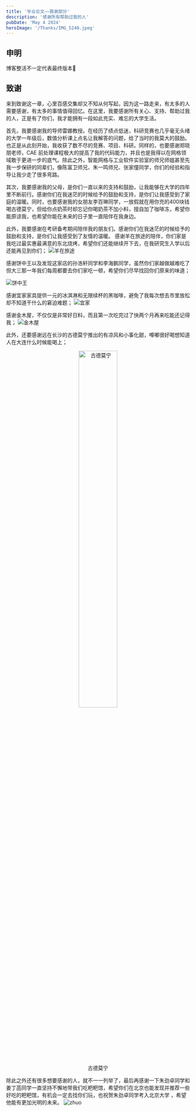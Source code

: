 ```yaml
---
title: '毕业论文——致谢部分'
description: '感谢所有帮助过我的人'
pubDate: 'May 4 2024'
heroImage: '/Thanks/IMG_5240.jpeg'
---
```


## 申明

博客整活不一定代表最终版本🥺

## 致谢

来到致谢这一章，心里百感交集却又不知从何写起，因为这一路走来，有太多的人需要感谢，有太多的事情值得回忆。在这里，我要感谢所有关心、支持、帮助过我的人，正是有了你们，我才能拥有一段如此充实、难忘的大学生活。

首先，我要感谢我的导师雷娜教授。在经历了绩点低迷，科研竞赛也几乎毫无头绪的大学一年级后，数值分析课上点名让我解答的问题，给了当时的我莫大的鼓励。也正是从此刻开始，我收获了数不尽的竞赛、项目、科研。同样的，也要感谢郑晓朋老师，CAE 前处理课程极大的提高了我的代码能力，并且也是我得以在网格领域敢于更进一步的底气。除此之外，智能网格与工业软件实验室的师兄师姐甚至先我一步保研的同辈们，像陈富卫师兄、朱一鸣师兄、张家僮同学，你们的经验和指导让我少走了很多弯路。

其次，我要感谢我的父母，是你们一直以来的支持和鼓励，让我能够在大学的四年里不断前行。感谢你们在我迷茫的时候给予的鼓励和支持，是你们让我感受到了家庭的温暖。同时，也要感谢我的女朋友李百琳同学，一放假就在用你充的400块钱喝古德莫宁，但给你点奶茶时却忘记你喝奶茶不加小料，擅自加了咖啡冻，希望你能原谅我，也希望你能在未来的日子里一直陪伴在我身边。

此外，我要感谢在考研备考期间陪伴我的朋友们。感谢你们在我迷茫的时候给予的鼓励和支持，是你们让我感受到了友情的温暖。
感谢羊在旅途的陪伴，你们家是我吃过最实惠最满意的东北烧烤，希望你们还能继续开下去，在我研究生入学以后还能再见到你们；
![羊在旅途](/Thanks/sheep.jpeg)
    
感谢饼中王以及发现这家店的孙浩轩同学和李海鹏同学，虽然你们家越做越难吃了但大三那一年我们每周都要去你们家吃一顿，希望你们尽早找回你们原来的味道；

![饼中王](/Thanks/Bing.jpeg)

感谢宜家家具提供一元的冰淇淋和无限续杯的黑咖啡，避免了我每次想去市里放松却不知道干什么的窘迫难题；
![宜家](/Thanks/IKEA.jpeg)

感谢金木屋，不仅仅是非常好日料，而且第一次吃完过了快两个月再来吃能还记得我；
![金木屋](/Thanks/Jing.jpeg)

此外，还要感谢远在长沙的古德莫宁推出的有凉风和小事化甜，噂嘟很好喝想知道人在大连什么时候能喝上；

<div align = 'center'>
    <figure>
        <img src="/Thanks/tea.jpg" alt="古德莫宁" style="width:50%">
        <figcaption>古德莫宁</figcaption>

</div>
    
除此之外还有很多想要感谢的人，就不一一列举了，最后再感谢一下朱劲卓同学和姜丁菡同学一直坚持不懈地带我们吃粑粑馆，希望你们在北京也能发现并推荐一些好吃的粑粑馆，有机会一定去找你们玩，也祝贺朱劲卓同学考入北京大学 ，希望他能有更加光明的未来。
![zhuo](/Thanks/zhuo.png)
